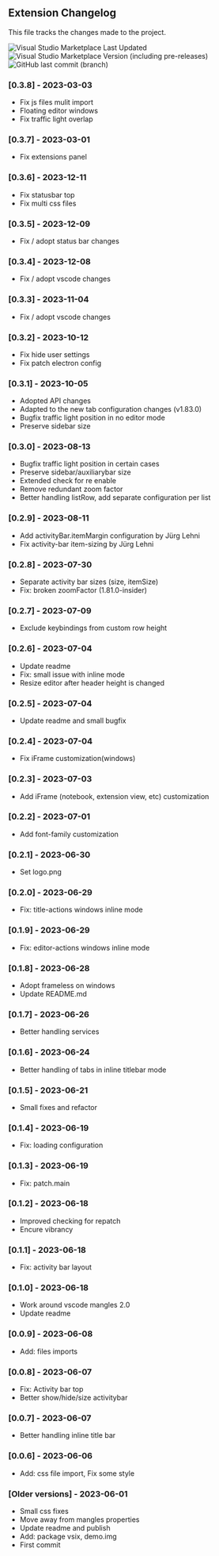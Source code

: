 ## Extension Changelog

This file tracks the changes made to the project.

![Visual Studio Marketplace Last Updated](https://img.shields.io/visual-studio-marketplace/last-updated/drcika.apc-extension) ![Visual Studio Marketplace Version (including pre-releases)](https://img.shields.io/visual-studio-marketplace/v/drcika.apc-extension?label=latest%20Version) ![GitHub last commit (branch)](https://img.shields.io/github/last-commit/drcika/apc-extension/production)

### [0.3.8] - 2023-03-03

- Fix js files mulit import
- Floating editor windows
- Fix traffic light overlap

### [0.3.7] - 2023-03-01

- Fix extensions panel

### [0.3.6] - 2023-12-11

- Fix statusbar top
- Fix multi css files

### [0.3.5] - 2023-12-09

- Fix / adopt status bar changes

### [0.3.4] - 2023-12-08

- Fix / adopt vscode changes

### [0.3.3] - 2023-11-04

- Fix / adopt vscode changes

### [0.3.2] - 2023-10-12

- Fix hide user settings
- Fix patch electron config

### [0.3.1] - 2023-10-05

- Adopted API changes
- Adapted to the new tab configuration changes (v1.83.0)
- Bugfix traffic light position in no editor mode
- Preserve sidebar size

### [0.3.0] - 2023-08-13

- Bugfix traffic light position in certain cases
- Preserve sidebar/auxiliarybar size
- Extended check for re enable
- Remove redundant zoom factor
- Better handling listRow, add separate configuration per list

### [0.2.9] - 2023-08-11

- Add activityBar.itemMargin configuration by Jürg Lehni
- Fix activity-bar item-sizing by Jürg Lehni

### [0.2.8] - 2023-07-30

- Separate activity bar sizes (size, itemSize)
- Fix: broken zoomFactor (1.81.0-insider)

### [0.2.7] - 2023-07-09

- Exclude keybindings from custom row height

### [0.2.6] - 2023-07-04

- Update readme
- Fix: small issue with inline mode
- Resize editor after header height is changed

### [0.2.5] - 2023-07-04

- Update readme and small bugfix

### [0.2.4] - 2023-07-04

- Fix iFrame customization(windows)

### [0.2.3] - 2023-07-03

- Add iFrame (notebook, extension view, etc) customization

### [0.2.2] - 2023-07-01

- Add font-family customization

### [0.2.1] - 2023-06-30

- Set logo.png

### [0.2.0] - 2023-06-29

- Fix: title-actions windows inline mode

### [0.1.9] - 2023-06-29

- Fix: editor-actions windows inline mode

### [0.1.8] - 2023-06-28

- Adopt frameless on windows
- Update README.md

### [0.1.7] - 2023-06-26

- Better handling services

### [0.1.6] - 2023-06-24

- Better handling of tabs in inline titlebar mode

### [0.1.5] - 2023-06-21

- Small fixes and refactor

### [0.1.4] - 2023-06-19

- Fix: loading configuration

### [0.1.3] - 2023-06-19

- Fix: patch.main

### [0.1.2] - 2023-06-18

- Improved checking for repatch
- Encure vibrancy

### [0.1.1] - 2023-06-18

- Fix: activity bar layout

### [0.1.0] - 2023-06-18

- Work around vscode mangles 2.0
- Update readme

### [0.0.9] - 2023-06-08

- Add: files imports

### [0.0.8] - 2023-06-07

- Fix: Activity bar top
- Better show/hide/size activitybar

### [0.0.7] - 2023-06-07

- Better handling inline title bar

### [0.0.6] - 2023-06-06

- Add: css file import, Fix some style

### [Older versions] - 2023-06-01

- Small css fixes
- Move away from mangles properties
- Update readme and publish
- Add: package vsix, demo.img
- First commit
